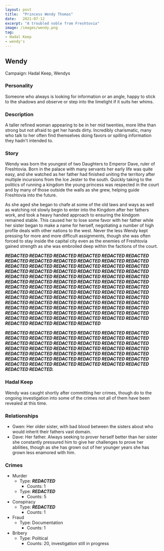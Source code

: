 ```yaml
---
layout: post
title:  "Princess Wendy Thomas"
date:   2021-07-12
excerpt: "A troubled noble from Freshtovia"
image: /images/wendy.png
tag:
- Hadal Keep
- wendy's
---
```


## Wendy
Campaign: Hadal Keep, Wendys

### Personality
Someone who always is looking for information or an angle, happy to stick to the shadows and observe or step into the limelight if it suits her whims.

### Description
A taller refined woman appearing to be in her mid twenties, more lithe than strong but not afraid to get her hands dirty. Incredibly charismatic, many who talk to her often find themselves doing favors or spilling information they hadn't intended to.

### Story
Wendy was born the youngest of two Daughters to Emperor Dave, ruler of Freshtovia. Born in the palace with many servants her early life was quite easy, and she watched as her father had finished uniting the territory after multiple incursions from the Ice Jester to the south. Quickly taking to the politics of running a kingdom the young princess was respected in the court and by many of those outside the walls as she grew, helping guide Freshtovia into the future.

As she aged she began to chafe at some of the old laws and ways as well as watching rot slowly begin to enter into the Kingdom after her fathers work, and took a heavy handed approach to ensuring the kindgom remained stable. This caused her to lose some favor with her father while her sister began to make a name for herself, negotiating a number of high profile deals with other nations to the west. Never the less Wendy kept pressing for more and more difficult assignments, though she was often forced to stay inside the capital city even as the enemies of Freshtovia gained strength as she was embroiled deep within the factions of the court. 

***REDACTED REDACTED REDACTED REDACTED REDACTED REDACTED REDACTED REDACTED REDACTED REDACTED REDACTED REDACTED REDACTED REDACTED REDACTED REDACTED REDACTED REDACTED REDACTED REDACTED REDACTED REDACTED REDACTED REDACTED REDACTED REDACTED REDACTED REDACTED REDACTED REDACTED REDACTED REDACTED REDACTED REDACTED REDACTED REDACTED REDACTED REDACTED REDACTED REDACTED REDACTED REDACTED REDACTED REDACTED REDACTED REDACTED REDACTED REDACTED REDACTED REDACTED REDACTED REDACTED REDACTED REDACTED REDACTED REDACTED REDACTED REDACTED REDACTED REDACTED REDACTED REDACTED REDACTED REDACTED REDACTED REDACTED REDACTED REDACTED REDACTED REDACTED REDACTED REDACTED REDACTED REDACTED REDACTED REDACTED REDACTED REDACTED REDACTED REDACTED REDACTED REDACTED*** 

***REDACTED REDACTED REDACTED REDACTED REDACTED REDACTED REDACTED REDACTED REDACTED REDACTED REDACTED REDACTED REDACTED REDACTED REDACTED REDACTED REDACTED REDACTED REDACTED REDACTED REDACTED REDACTED REDACTED REDACTED REDACTED REDACTED REDACTED REDACTED REDACTED REDACTED REDACTED REDACTED REDACTED REDACTED REDACTED REDACTED REDACTED REDACTED REDACTED REDACTED REDACTED REDACTED REDACTED REDACTED.***

### Hadal Keep
Wendy was caught shortly after committing her crimes, though do to the ongoing investigation into some of the crimes not all of them have been revealed at this time.

### Relationships
- Gwen: Her older sister, with bad blood between the sisters about who would inherit their fathers vast domain.
- Dave: Her father. Always seeking to prover herself better than her sister she constantly pressured him to give her challenges to prove her abilities, though as she has grown out of her younger years she has grown less enamored with him.

### Crimes
- Murder
	- Type: ***REDACTED***
		- Counts: 1
	- Type: ***REDACTED***
		- Counts: 5
- Conspiracy
	- Type: ***REDACTED***
		- Counts: 1
- Fraud
	- Type: Documentation
		- Counts: 1
- Bribery
	- Type: Political
		- Counts: 20, investigation still in progress
